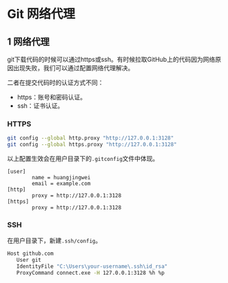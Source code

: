 # Git 网络代理


## 1 网络代理

git下载代码的时候可以通过https或ssh。有时候拉取GitHub上的代码因为网络原因出现失败，我们可以通过配置网络代理解决。

二者在提交代码时的认证方式不同：

- https：账号和密码认证。
- ssh：证书认证。

### HTTPS

```Bash
git config --global http.proxy "http://127.0.0.1:3128"
git config --global https.proxy "http://127.0.0.1:3128"
```

以上配置生效会在用户目录下的`.gitconfig`文件中体现。

```config
[user]
        name = huangjingwei
        email = example.com
[http]
        proxy = http://127.0.0.1:3128
[https]
        proxy = http://127.0.0.1:3128
```

### SSH

在用户目录下，新建`.ssh/config`。

```Bash
Host github.com
   User git
   IdentityFile "C:\Users\your-username\.ssh\id_rsa"
   ProxyCommand connect.exe -H 127.0.0.1:3128 %h %p
```

